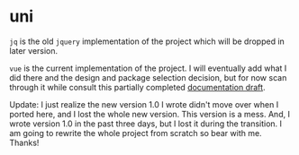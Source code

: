 # uni

`jq` is the old `jquery` implementation of the project which will be dropped in later version.

`vue` is the current implementation of the project. I will eventually add what I did there and the design and package selection decision, but for now scan through it while consult this partially completed [documentation draft](https://www.notion.so/penguinlay/uni-doc-206603f433964d9ebe428727ab10892c).

Update:
I just realize the new version 1.0 I wrote didn't move over when I ported here, and I lost the whole new version. This version is a mess. And, I wrote version 1.0 in the past three days, but I lost it during the transition. I am going to rewrite the whole project from scratch so bear with me. Thanks!
